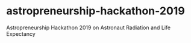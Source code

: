 # astropreneurship-hackathon-2019
Astropreneurship Hackathon 2019 on Astronaut Radiation and Life Expectancy
